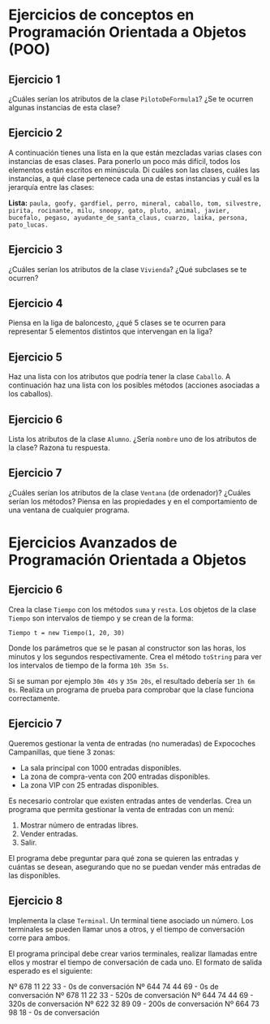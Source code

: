 # Ejercicios de conceptos en Programación Orientada a Objetos (POO)

## Ejercicio 1
¿Cuáles serían los atributos de la clase `PilotoDeFormula1`? ¿Se te ocurren algunas instancias de esta clase?

## Ejercicio 2
A continuación tienes una lista en la que están mezcladas varias clases con instancias de esas clases. Para ponerlo un poco más difícil, todos los elementos están escritos en minúscula. Di cuáles son las clases, cuáles las instancias, a qué clase pertenece cada una de estas instancias y cuál es la jerarquía entre las clases:

**Lista:**
`paula, goofy, gardfiel, perro, mineral, caballo, tom, silvestre, pirita, rocinante, milu, snoopy, gato, pluto, animal, javier, bucefalo, pegaso, ayudante_de_santa_claus, cuarzo, laika, persona, pato_lucas.`

## Ejercicio 3
¿Cuáles serían los atributos de la clase `Vivienda`? ¿Qué subclases se te ocurren?

## Ejercicio 4
Piensa en la liga de baloncesto, ¿qué 5 clases se te ocurren para representar 5 elementos distintos que intervengan en la liga?

## Ejercicio 5
Haz una lista con los atributos que podría tener la clase `Caballo`. A continuación haz una lista con los posibles métodos (acciones asociadas a los caballos).

## Ejercicio 6
Lista los atributos de la clase `Alumno`. ¿Sería `nombre` uno de los atributos de la clase? Razona tu respuesta.

## Ejercicio 7
¿Cuáles serían los atributos de la clase `Ventana` (de ordenador)? ¿Cuáles serían los métodos? Piensa en las propiedades y en el comportamiento de una ventana de cualquier programa.

# Ejercicios Avanzados de Programación Orientada a Objetos

## Ejercicio 6
Crea la clase `Tiempo` con los métodos `suma` y `resta`. Los objetos de la clase `Tiempo` son intervalos de tiempo y se crean de la forma:

`Tiempo t = new Tiempo(1, 20, 30)`

Donde los parámetros que se le pasan al constructor son las horas, los minutos y los segundos respectivamente. Crea el método `toString` para ver los intervalos de tiempo de la forma `10h 35m 5s`.

Si se suman por ejemplo `30m 40s` y `35m 20s`, el resultado debería ser `1h 6m 0s`. Realiza un programa de prueba para comprobar que la clase funciona correctamente.

## Ejercicio 7
Queremos gestionar la venta de entradas (no numeradas) de Expocoches Campanillas, que tiene 3 zonas:

- La sala principal con 1000 entradas disponibles.
- La zona de compra-venta con 200 entradas disponibles.
- La zona VIP con 25 entradas disponibles.

Es necesario controlar que existen entradas antes de venderlas. Crea un programa que permita gestionar la venta de entradas con un menú:

1. Mostrar número de entradas libres.
2. Vender entradas.
3. Salir.

El programa debe preguntar para qué zona se quieren las entradas y cuántas se desean, asegurando que no se puedan vender más entradas de las disponibles.

## Ejercicio 8
Implementa la clase `Terminal`. Un terminal tiene asociado un número. Los terminales se pueden llamar unos a otros, y el tiempo de conversación corre para ambos.

El programa principal debe crear varios terminales, realizar llamadas entre ellos y mostrar el tiempo de conversación de cada uno. El formato de salida esperado es el siguiente:

Nº 678 11 22 33 - 0s de conversación
Nº 644 74 44 69 - 0s de conversación
Nº 678 11 22 33 - 520s de conversación
Nº 644 74 44 69 - 320s de conversación
Nº 622 32 89 09 - 200s de conversación
Nº 664 73 98 18 - 0s de conversación


